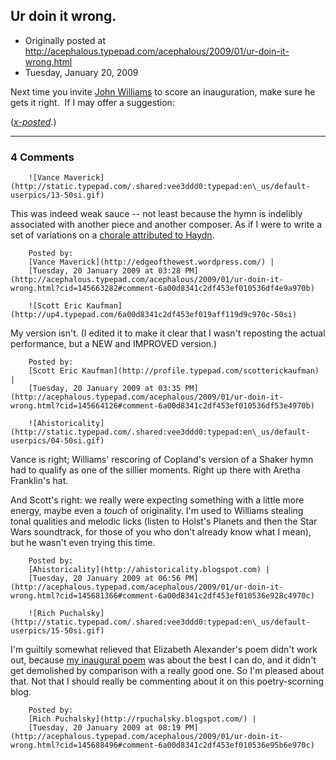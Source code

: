 ## Ur doin it wrong.

 * Originally posted at http://acephalous.typepad.com/acephalous/2009/01/ur-doin-it-wrong.html
 * Tuesday, January 20, 2009



Next time you invite [John Williams](http://en.wikipedia.org/wiki/Superman\_music#Original\_recording\_information) to score an inauguration, make sure he gets it right.  If I may offer a suggestion: 



(_[x-posted](http://edgeofthewest.wordpress.com/2009/01/20/ur-doin-it-wrong/)_.)

		

* * *

### 4 Comments 

		

                
[]()

	

		![Vance Maverick](http://static.typepad.com/.shared:vee3ddd0:typepad:en\_us/default-userpics/13-50si.gif)
	

	

		

This was indeed weak sauce -- not least because the hymn is indelibly associated with another piece and another composer. As if I were to write a set of variations on a [chorale attributed to Haydn](http://www.youtube.com/watch?v=XV7cWW42tTw).

	

		Posted by:
		[Vance Maverick](http://edgeofthewest.wordpress.com/) |
		[Tuesday, 20 January 2009 at 03:28 PM](http://acephalous.typepad.com/acephalous/2009/01/ur-doin-it-wrong.html?cid=145663282#comment-6a00d8341c2df453ef010536df4e9a970b)

[]()

	

		![Scott Eric Kaufman](http://up4.typepad.com/6a00d8341c2df453ef019aff119d9c970c-50si)
	

	

		

My version isn't.  (I edited it to make it clear that I wasn't reposting the actual performance, but a NEW and IMPROVED version.)

	

		Posted by:
		[Scott Eric Kaufman](http://profile.typepad.com/scotterickaufman) |
		[Tuesday, 20 January 2009 at 03:35 PM](http://acephalous.typepad.com/acephalous/2009/01/ur-doin-it-wrong.html?cid=145664126#comment-6a00d8341c2df453ef010536df53e4970b)

[]()

	

		![Ahistoricality](http://static.typepad.com/.shared:vee3ddd0:typepad:en\_us/default-userpics/04-50si.gif)
	

	

		

Vance is right; Williams' rescoring of Copland's version of a Shaker hymn had to qualify as one of the sillier moments. Right up there with Aretha Franklin's hat.

And Scott's right: we really were expecting something with a little more energy, maybe even a _touch_ of originality. I'm used to Williams stealing tonal qualities and melodic licks (listen to Holst's Planets and then the Star Wars soundtrack, for those of you who don't already know what I mean), but he wasn't even trying this time. 

	

		Posted by:
		[Ahistoricality](http://ahistoricality.blogspot.com) |
		[Tuesday, 20 January 2009 at 06:56 PM](http://acephalous.typepad.com/acephalous/2009/01/ur-doin-it-wrong.html?cid=145681366#comment-6a00d8341c2df453ef010536e928c4970c)

[]()

	

		![Rich Puchalsky](http://static.typepad.com/.shared:vee3ddd0:typepad:en\_us/default-userpics/15-50si.gif)
	

	

		

I'm guiltily somewhat relieved that Elizabeth Alexander's poem didn't work out, because [my inaugural poem](http://rpuchalsky.blogspot.com/2009/01/poetry-for-obamas-inauguration.html) was about the best I can do, and it didn't get demolished by comparison with a really good one.  So I'm pleased about that.  Not that I should really be commenting about it on this poetry-scorning blog.

	

		Posted by:
		[Rich Puchalsky](http://rpuchalsky.blogspot.com/) |
		[Tuesday, 20 January 2009 at 08:19 PM](http://acephalous.typepad.com/acephalous/2009/01/ur-doin-it-wrong.html?cid=145688496#comment-6a00d8341c2df453ef010536e95b6e970c)

		

        